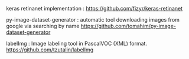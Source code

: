 keras retinanet implementation : https://github.com/fizyr/keras-retinanet


py-image-dataset-generator   : automatic tool downloading images from google via searching by name
								https://github.com/tomahim/py-image-dataset-generator

labelImg   :  Image labeling tool in PascalVOC (XML) format.
								https://github.com/tzutalin/labelImg